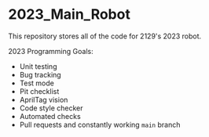# 2023_Main_Robot

This repository stores all of the code for 2129's 2023 robot.

2023 Programming Goals:
- Unit testing
- Bug tracking
- Test mode
- Pit checklist
- AprilTag vision
- Code style checker
- Automated checks
- Pull requests and constantly working `main` branch
